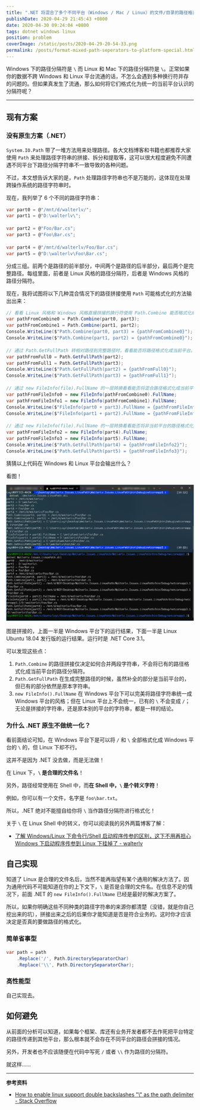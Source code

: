 ```yaml
---
title: ".NET 将混合了多个不同平台（Windows / Mac / Linux）的文件/目录的路径格式化成同一个平台下的路径"
publishDate: 2020-04-29 21:45:43 +0800
date: 2020-04-30 09:24:04 +0800
tags: dotnet windows linux
position: problem
coverImage: /static/posts/2020-04-29-20-54-33.png
permalink: /posts/format-mixed-path-seperators-to-platform-special.html
---
```


Windows 下的路径分隔符是 `\` 而 Linux 和 Mac 下的路径分隔符是 `\`。正常如果你的数据不跨 Windows 和 Linux 平台流通的话，不怎么会遇到多种换行符并存的问题的。但如果真发生了流通，那么如何将它们格式化为统一的当前平台认识的分隔符呢？

---

<div id="toc"></div>

## 现有方案

### 没有原生方案（.NET）

`System.IO.Path` 带了一堆方法用来处理路径。各大文档博客和书籍也都推荐大家使用 `Path` 来处理路径字符串的拼接、拆分和提取等，这可以很大程度避免不同遭遇不同平台下路径分隔字符串不一致导致的各种问题。

不过，本文想告诉大家的是，`Path` 处理路径字符串也不是万能的，这体现在处理跨操作系统的路径字符串时。

现在，我列举了 6 个不同的路径字符串：

```csharp
var part0 = @"/mnt/d/walterlv/";
var part1 = @"D:\walterlv\";

var part2 = @"Foo/Bar.cs";
var part3 = @"Foo\Bar.cs";

var part4 = @"/mnt/d/walterlv/Foo/Bar.cs";
var part5 = @"D:\walterlv\Foo\Bar.cs";
```

分成三组。前两个是路径的前半部分，中间两个是路径的后半部分，最后两个是完整路径。每组里面，前者是 Linux 风格的路径分隔符，后者是 Windows 风格的路径分隔符。

现在，我将试图将以下几种混合情况下的路径拼接使用 `Path` 可能格式化的方法输出出来：

```csharp
// 看看 Linux 风格和 Windows 风格直接拼接的换行符使用 Path.Combine 能否格式化成功。
var pathFromCombine0 = Path.Combine(part0, part3);
var pathFromCombine1 = Path.Combine(part1, part2);
Console.WriteLine($"Path.Combine(part0, part3) = {pathFromCombine0}");
Console.WriteLine($"Path.Combine(part1, part2) = {pathFromCombine0}");

// 通过 Path.GetFullPath 转相对路径到完整路径时，看看能否将路径格式化成当前平台。
var pathFromFull0 = Path.GetFullPath(part2);
var pathFromFull1 = Path.GetFullPath(part3);
Console.WriteLine($"Path.GetFullPath(part2) = {pathFromFull0}");
Console.WriteLine($"Path.GetFullPath(part3) = {pathFromFull1}");

// 通过 new FileInfo(file).FullName 的一层转换看看能否将混合路径格式化成当前平台。
var pathFromFileInfo0 = new FileInfo(pathFromCombine0).FullName;
var pathFromFileInfo1 = new FileInfo(pathFromCombine1).FullName;
Console.WriteLine($"FileInfo(part0 + part3).FullName = {pathFromFileInfo0}");
Console.WriteLine($"FileInfo(part1 + part2).FullName = {pathFromFileInfo1}");

// 通过 new FileInfo(file).FullName 的一层转换看看能否将非当前平台的路径格式化成当前平台。
var pathFromFileInfo2 = new FileInfo(part4).FullName;
var pathFromFileInfo3 = new FileInfo(part5).FullName;
Console.WriteLine($"Path.GetFullPath(part4) = {pathFromFileInfo2}");
Console.WriteLine($"Path.GetFullPath(part5) = {pathFromFileInfo3}");
```

猜猜以上代码在 Windows 和 Linux 平台会输出什么？

看图！

![Windows 和 Linux 平台下的输出](/static/posts/2020-04-29-20-54-33.png)

图是拼接的，上面一半是 Windows 平台下的运行结果，下面一半是 Linux Ubuntu 18.04 发行版的运行结果。运行时是 .NET Core 3.1。

可以发现这些点：

1. `Path.Combine` 的路径拼接仅决定如何合并两段字符串，不会将已有的路径格式化成当前平台的路径分隔符。
2. `Path.GetFullPath` 在生成完整路径的时候，虽然补全的部分是当前平台的，但已有的部分依然是原本字符串。
3. `new FileInfo().FullName` 在 Windows 平台下可以完美将路径字符串统一成 Windows 平台的风格；但在 Linux 平台上不会统一，已有的 `\` 不会变成 `/`；无论是拼接的字符串，还是原本别的平台的字符串，都是一样的结论。

### 为什么 .NET 原生不做统一化？

看前面结论可知，在 Windows 平台下是可以将 `/` 和 `\` 全部格式化成 Windows 平台的 `\` 的，但 Linux 下却不行。

这并不是因为 .NET 没去做，而是无法做！

在 Linux 下，**`\` 是合理的文件名**！

另外，路径经常使用在 Shell 中，而**在 Shell 中，`\` 是个转义字符**！

例如，你可以有一个文件，名字是 `foo\bar.txt`。

所以，.NET 绝对不能擅自给你将 `\` 当作路径分隔符进行格式化！

关于 `\` 在 Linux Shell 中的转义，你可以阅读我的另外两篇博客了解：

- [了解 Windows/Linux 下命令行/Shell 启动程序传参的区别，这下不用再担心 Windows 下启动程序传参到 Linux 下挂掉了 - walterlv](/post/typing-difference-among-shells-in-different-operating-systems.html)

## 自己实现

知道了 Linux 是合理的文件名后，当然不能再指望有某个通用的解决方法了。因为通用代码不可能知道在你的上下文下，`\` 是否是合理的文件名。在信息不足的情况下，前面 .NET 的 `new FileInfo().FullName` 已经是最好的解决方案了。

所以，如果你明确这些不同种类的路径字符串的来源你都清楚（没错，就是你自己挖出来的坑），拼接出来之后的后果你才能知道是否是符合业务的。这时你才应该决定是否真的要做路径的格式化。

### 简单省事型

```csharp
var path = path
    .Replace('/', Path.DirectorySeparatorChar)
    .Replace('\\', Path.DirectorySeparatorChar);
```

### 高性能型

自己实现去。

## 如何避免

从前面的分析可以知道，如果每个框架、库还有业务开发者都不去作死把平台特定的路径传递到其他平台，那么根本就不会存在不同平台的路径会拼接的情况。

另外，开发者也不应该随便在代码中写死 `/` 或者 `\\` 作为路径的分隔符。

就这样……

---

**参考资料**

- [How to enable linux support double backslashes "\\" as the path delimiter - Stack Overflow](https://stackoverflow.com/a/9734782/6233938)


